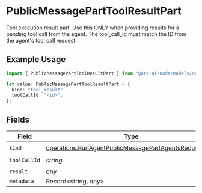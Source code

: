 # PublicMessagePartToolResultPart

Tool execution result part. Use this ONLY when providing results for a pending tool call from the agent. The tool_call_id must match the ID from the agent's tool call request.

## Example Usage

```typescript
import { PublicMessagePartToolResultPart } from "@orq-ai/node/models/operations";

let value: PublicMessagePartToolResultPart = {
  kind: "tool_result",
  toolCallId: "<id>",
};
```

## Fields

| Field                                                                                                                          | Type                                                                                                                           | Required                                                                                                                       | Description                                                                                                                    |
| ------------------------------------------------------------------------------------------------------------------------------ | ------------------------------------------------------------------------------------------------------------------------------ | ------------------------------------------------------------------------------------------------------------------------------ | ------------------------------------------------------------------------------------------------------------------------------ |
| `kind`                                                                                                                         | [operations.RunAgentPublicMessagePartAgentsRequestKind](../../models/operations/runagentpublicmessagepartagentsrequestkind.md) | :heavy_check_mark:                                                                                                             | N/A                                                                                                                            |
| `toolCallId`                                                                                                                   | *string*                                                                                                                       | :heavy_check_mark:                                                                                                             | N/A                                                                                                                            |
| `result`                                                                                                                       | *any*                                                                                                                          | :heavy_minus_sign:                                                                                                             | N/A                                                                                                                            |
| `metadata`                                                                                                                     | Record<string, *any*>                                                                                                          | :heavy_minus_sign:                                                                                                             | N/A                                                                                                                            |
